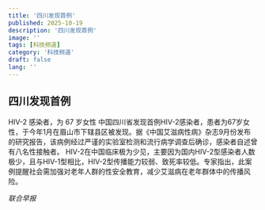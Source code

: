```yaml
---
title: '四川发现首例'
published: 2025-10-19
description: '四川发现首例'
image: ''
tags: [科技频道]
category: '科技频道'
draft: false
lang: ''
---
```


## 四川发现首例

HIV-2
感染者，为 67 岁女性
中国四川省发现首例HIV-2感染者，患者为67岁女性，于今年1月在眉山市下辖县区被发现。据《中国艾滋病性病》杂志9月份发布的研究报告，该病例经过严谨的实验室检测和流行病学调查后确诊，感染者自述曾有八名性接触者。
HIV-2在中国临床极为少见，主要因为国内HIV-2型感染者人数极少，且与HIV-1型相比，HIV-2型传播能力较弱、致死率较低。专家指出，此案例提醒社会需加强对老年人群的性安全教育，减少艾滋病在老年群体中的传播风险。

*联合早报*
